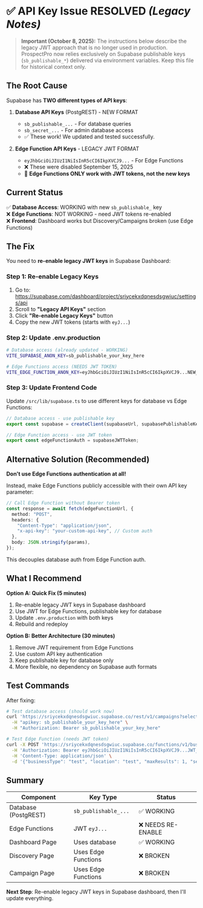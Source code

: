 # ✅ API Key Issue RESOLVED _(Legacy Notes)_

> **Important (October 8, 2025):** The instructions below describe the legacy JWT approach that is no longer used in production. ProspectPro now relies exclusively on Supabase publishable keys (`sb_publishable_*`) delivered via environment variables. Keep this file for historical context only.

## The Root Cause

Supabase has **TWO different types of API keys**:

1. **Database API Keys** (PostgREST) - NEW FORMAT

   - `sb_publishable_...` - For database queries
   - `sb_secret_...` - For admin database access
   - ✅ These work! We updated and tested successfully.

2. **Edge Function API Keys** - LEGACY JWT FORMAT
   - `eyJhbGciOiJIUzI1NiIsInR5cCI6IkpXVCJ9...` - For Edge Functions
   - ❌ These were disabled September 15, 2025
   - 🔴 **Edge Functions ONLY work with JWT tokens, not the new keys**

## Current Status

✅ **Database Access**: WORKING with new `sb_publishable_` key  
❌ **Edge Functions**: NOT WORKING - need JWT tokens re-enabled  
❌ **Frontend**: Dashboard works but Discovery/Campaigns broken (use Edge Functions)

## The Fix

You need to **re-enable legacy JWT keys** in Supabase Dashboard:

### Step 1: Re-enable Legacy Keys

1. Go to: https://supabase.com/dashboard/project/sriycekxdqnesdsgwiuc/settings/api
2. Scroll to **"Legacy API Keys"** section
3. Click **"Re-enable Legacy Keys"** button
4. Copy the new JWT tokens (starts with `eyJ...`)

### Step 2: Update .env.production

```bash
# Database access (already updated - WORKING)
VITE_SUPABASE_ANON_KEY=sb_publishable_your_key_here

# Edge Functions access (NEEDS JWT TOKEN)
VITE_EDGE_FUNCTION_ANON_KEY=eyJhbGciOiJIUzI1NiIsInR5cCI6IkpXVCJ9...NEW_JWT_HERE
```

### Step 3: Update Frontend Code

Update `/src/lib/supabase.ts` to use different keys for database vs Edge Functions:

```typescript
// Database access - use publishable key
export const supabase = createClient(supabaseUrl, supabasePublishableKey);

// Edge Function access - use JWT token
export const edgeFunctionAuth = supabaseJWTToken;
```

## Alternative Solution (Recommended)

**Don't use Edge Functions authentication at all!**

Instead, make Edge Functions publicly accessible with their own API key parameter:

```typescript
// Call Edge Function without Bearer token
const response = await fetch(edgeFunctionUrl, {
  method: "POST",
  headers: {
    "Content-Type": "application/json",
    "x-api-key": "your-custom-api-key", // Custom auth
  },
  body: JSON.stringify(params),
});
```

This decouples database auth from Edge Function auth.

## What I Recommend

**Option A: Quick Fix (5 minutes)**

1. Re-enable legacy JWT keys in Supabase dashboard
2. Use JWT for Edge Functions, publishable key for database
3. Update `.env.production` with both keys
4. Rebuild and redeploy

**Option B: Better Architecture (30 minutes)**

1. Remove JWT requirement from Edge Functions
2. Use custom API key authentication
3. Keep publishable key for database only
4. More flexible, no dependency on Supabase auth formats

## Test Commands

After fixing:

```bash
# Test database access (should work now)
curl 'https://sriycekxdqnesdsgwiuc.supabase.co/rest/v1/campaigns?select=id&limit=1' \
  -H "apikey: sb_publishable_your_key_here" \
  -H "Authorization: Bearer sb_publishable_your_key_here"

# Test Edge Function (needs JWT token)
curl -X POST 'https://sriycekxdqnesdsgwiuc.supabase.co/functions/v1/business-discovery-user-aware' \
  -H 'Authorization: Bearer eyJhbGciOiJIUzI1NiIsInR5cCI6IkpXVCJ9...JWT_HERE' \
  -H 'Content-Type: application/json' \
  -d '{"businessType": "test", "location": "test", "maxResults": 1, "sessionUserId": "test"}'
```

## Summary

| Component            | Key Type             | Status             |
| -------------------- | -------------------- | ------------------ |
| Database (PostgREST) | `sb_publishable_...` | ✅ WORKING         |
| Edge Functions       | JWT `eyJ...`         | ❌ NEEDS RE-ENABLE |
| Dashboard Page       | Uses database        | ✅ WORKING         |
| Discovery Page       | Uses Edge Functions  | ❌ BROKEN          |
| Campaign Page        | Uses Edge Functions  | ❌ BROKEN          |

**Next Step**: Re-enable legacy JWT keys in Supabase dashboard, then I'll update everything.
